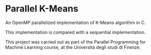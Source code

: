 # Parallel K-Means

An OpenMP parallelized implementation of K-Means algorithm in C.

This implementation is compared with a sequential implementation.

This project was carried out as part of the Parallel Programming for Machine Learning course, at the Università degli studi di Firenze.
